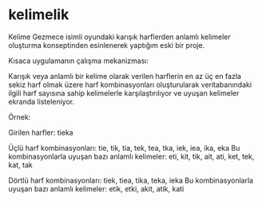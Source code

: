 # kelimelik

Kelime Gezmece isimli oyundaki karışık harflerden anlamlı kelimeler oluşturma konseptinden esinlenerek yaptığım eski bir proje.

Kısaca uygulamanın çalışma mekanizması:

Karışık veya anlamlı bir kelime olarak verilen harflerin en az üç en fazla sekiz harf olmak üzere harf kombinasyonları oluşturularak veritabanındaki
ilgili harf sayısına sahip kelimelerle karşılaştırılıyor ve uyuşan kelimeler ekranda listeleniyor.

Örnek:

Girilen harfler: tieka

Üçlü harf kombinasyonları: tie, tik, tia, tek, tea, tka, iek, iea, ika, eka
Bu kombinasyonlarla uyuşan bazı anlamlı kelimeler: eti, kit, tik, ait, ati, ket, tek, kat, tak

Dörtlü harf kombinasyonları: tiek, tiea, tika, teka, ieka
Bu kombinasyonlarla uyuşan bazı anlamlı kelimeler: etik, etki, akit, atik, kati
